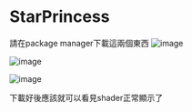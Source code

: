 # StarPrincess

請在package manager下載這兩個東西
![image](https://user-images.githubusercontent.com/11924543/192091030-6ad61895-5739-483a-a784-5c5ce44617af.png)

![image](https://user-images.githubusercontent.com/11924543/192091034-0e3959aa-4050-4f6f-a8a1-4ddebde49d30.png)


![image](https://user-images.githubusercontent.com/11924543/192090733-7ac0b31e-32f6-4fac-b4fd-fc15639655b0.png)

下載好後應該就可以看見shader正常顯示了
